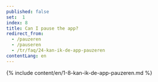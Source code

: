 ```yaml
---
published: false
set:  1
index: 8
title: Can I pause the app?
redirect_from: 
  - /pauzeren
  - /pauseren
  - /tr/faq/24-kan-ik-de-app-pauzeren
contentLang: en
---
```

{% include content/en/1-8-kan-ik-de-app-pauzeren.md %}
